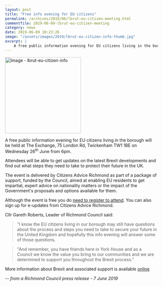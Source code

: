 ```yaml
---
layout: post
title: "Free info evening for EU citizens"
permalink: /archives/2019/06/lbrut-eu-citizen-meeting.html
commentfile: 2019-06-09-lbrut-eu-citizen-meeting
category: news
date: 2019-06-09 10:23:26
image: "/assets/images/2019/lbrut-eu-citizen-info-thumb.jpg"
excerpt: |
    A free public information evening for EU citizens living in the borough will be held at The Exchange, 75 London Rd, Twickenham TW1 1BE on Wednesday 26<sup>th</sup> June from 6pm.
---
```

<a href="/assets/images/2019/lbrut-eu-citizen-info.jpg" title="Click for a larger image"><img src="/assets/images/2019/lbrut-eu-citizen-info-thumb.jpg" width="250" alt="Image - lbrut-eu-citizen-info"  class="photo right"/></a>

A free public information evening for EU citizens living in the borough will be held at The Exchange, 75 London Rd, Twickenham TW1 1BE on Wednesday 26<sup>th</sup> June from 6pm.

Attendees will be able to get updates on the latest Brexit developments and find out what steps they need to take to protect their future in the UK.

The event is delivered by Citizens Advice Richmond as part of a package of support, funded by the Council, aimed at enabling EU residents to get impartial, expert advice on nationality matters or the impact of the Government's proposals and options available for them.

Although the event is free you do [need to register to attend](https://www.eventbrite.com/e/information-event-for-eu-nationals-tickets-62145288230). You can also sign up for e-updates from Citizens Advice Richmond.

Cllr Gareth Roberts, Leader of Richmond Council said:

> "I know the EU citizens living in our borough may still have questions about the process and steps you need to take to secure your future in the United Kingdom and hopefully this info evening will answer some of those questions.

> "And remember, you have friends here in York House and as a Council we know the value you bring to our communities and we are determined to support you throughout the Brexit process."

More information about Brexit and associated support is available [online](https://www.citizensadvicerichmond.org/eu-citizens-brexit/)

<cite>-- from a Richmond Council press release - 7 June 2019</cite>
